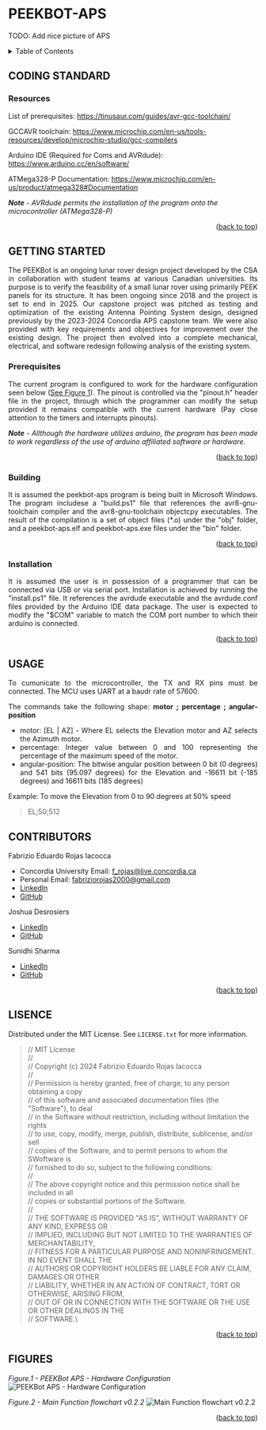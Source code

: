 <a id="readme-top"></a>

# PEEKBOT-APS

TODO: Add nice picture of APS

<!-- TABLE OF CONTENTS -->
<details>
  <summary>Table of Contents</summary>
  <ol>
    <li>
      <a href="#coding-standard">CODING STANDARD</a>
      <ul>
        <li><a href="#resources">Resources</a></li>
      </ul>
    </li>
    <li>
      <a href="#getting-started">GETTING STARTED</a>
      <ul>
        <li><a href="#prerequisites">Prerequisites</a></li>
        <li><a href="#building">Building</a></li>
        <li><a href="#installation">Installation</a></li>
      </ul>
    </li>
    <li><a href="#usage">USAGE</a></li>
    <li><a href="#contributing">CONTRIBUTORS</a></li>
    <li><a href="#license">LICENSE</a></li>
    <li><a href="#figures">FIGURES</a></li>
  </ol>
</details>

<!-- CODING STANDARD -->
## CODING STANDARD

### Resources
List of prerequisites: https://tinusaur.com/guides/avr-gcc-toolchain/

GCCAVR toolchain: https://www.microchip.com/en-us/tools-resources/develop/microchip-studio/gcc-compilers

Arduino IDE (Required for Coms and AVRdude): https://www.arduino.cc/en/software/

ATMega328-P Documentation: https://www.microchip.com/en-us/product/atmega328#Documentation

***Note** - AVRdude permits the installation of the program onto the microcontroller (ATMega328-P)*

<p align="right">(<a href="#readme-top">back to top</a>)</p>

<!-- GETTING STARTED -->
## GETTING STARTED

<div style="text-align: justify">
The PEEKBot is an ongoing lunar rover design project developed by the CSA in collaboration
with student teams at various Canadian universities. Its purpose is to verify the feasibility of a
small lunar rover using primarily PEEK panels for its structure. It has been ongoing since 2018 and
the project is set to end in 2025. Our capstone project was pitched as testing and optimization of
the existing Antenna Pointing System design, designed previously by the 2023-2024 Concordia APS
capstone team. We were also provided with key requirements and objectives for improvement over
the existing design. The project then evolved into a complete mechanical, electrical, and software
redesign following analysis of the existing system.
</div>

### Prerequisites

<div style="text-align: justify">
The current program is configured to work for the hardware configuration seen below (<a href="#fig1">See Figure 1</a>).
The pinout is controlled via the "pinout.h" header file in the project, through which the programmer
can modify the setup provided it remains compatible with the current hardware (Pay close attention 
to the timers and interrupts pinouts).

***Note** - Allthough the hardware utilizes arduino, the program has been made to work regardless of the use of arduino affiliated software or hardware.*
</div>

<p align="right">(<a href="#readme-top">back to top</a>)</p>

### Building

<div style="text-align: justify">
It is assumed the peekbot-aps program is being built in Microsoft Windows. The program includese a "build.ps1"
file that references the avr8-gnu-toolchain compiler and the avr8-gnu-toolchain objectcpy executables.
The result of the compilation is a set of object files (*.o) under the "obj" folder, and a peekbot-aps.elf and
peekbot-aps.exe files under the "bin" folder.
</div>

<p align="right">(<a href="#readme-top">back to top</a>)</p>

### Installation

<div style="text-align: justify">
It is assumed the user is in possession of a programmer that can be connected via USB or via serial port. 
Installation is achieved by running the "install.ps1" file. It references the avrdude executable and the
avrdude.conf files provided by the Arduino IDE data package. The user is expected to modify the "$COM" variable to match
the COM port number to which their arduino is connected.
</div>

<p align="right">(<a href="#readme-top">back to top</a>)</p>

<!-- USAGE -->
## USAGE

<div style="text-align: justify">
To cumunicate to the microcontroller, the TX and RX pins must be connected. The MCU uses UART at a baudr rate of 57600.

The commands take the following shape: **motor ; percentage ; angular-position**

- motor: [EL | AZ] - Where EL selects the Elevation motor and AZ selects the Azimuth motor.
- percentage: Integer value between 0 and 100 representing the percentage of the maximum speed of the motor.
- angular-position: The bitwise angular position between 0 bit (0 degrees) and 541 bits (95.097 degrees) for the
Elevation and -16611 bit (-185 degrees) and 16611 bits (185 degrees)

Example: To move the Elevation from 0 to 90 degrees at 50% speed

> EL;50;512
</div>

<!-- CONTRIBUTORS -->
## CONTRIBUTORS

Fabrizio Eduardo Rojas Iacocca 
- Concordia University Email: f_rojas@live.concordia.ca
- Personal Email: fabriziorojas2000@gmail.com
- [LinkedIn](https://www.linkedin.com/in/fabrizio-rojas-iacocca-a987a3239/)
- [GitHub](https://github.com/FabsRS/)

Joshua Desrosiers
- [LinkedIn](https://www.linkedin.com/in/joshua-desrosiers-bb983386/)
- [GitHub](https://github.com/YoshMonster)

Sunidhi Sharma
- [LinkedIn](https://www.linkedin.com/in/-sunidhi-sharma/)
- [GitHub](https://github.com/sunidhi-16)

<p align="right">(<a href="#readme-top">back to top</a>)</p>

<!-- LISENCE -->
## LISENCE

Distributed under the MIT License. See `LICENSE.txt` for more information.

>// MIT License\
>// \
>// Copyright (c) 2024 Fabrizio Eduardo Rojas Iacocca\
>// \
>// Permission is hereby granted, free of charge, to any person obtaining a copy\
>// of this software and associated documentation files (the "Software"), to deal\
>// in the Software without restriction, including without limitation the rights\
>// to use, copy, modify, merge, publish, distribute, sublicense, and/or sell\
>// copies of the Software, and to permit persons to whom the SWoftware is\
>// furnished to do so, subject to the following conditions:\
>// \
>// The above copyright notice and this permission notice shall be included in all\
>// copies or substantial portions of the Software.\
>// \
>// THE SOFTWARE IS PROVIDED "AS IS", WITHOUT WARRANTY OF ANY KIND, EXPRESS OR\
>// IMPLIED, INCLUDING BUT NOT LIMITED TO THE WARRANTIES OF MERCHANTABILITY,\
>// FITNESS FOR A PARTICULAR PURPOSE AND NONINFRINGEMENT. IN NO EVENT SHALL THE\
>// AUTHORS OR COPYRIGHT HOLDERS BE LIABLE FOR ANY CLAIM, DAMAGES OR OTHER\
>// LIABILITY, WHETHER IN AN ACTION OF CONTRACT, TORT OR OTHERWISE, ARISING FROM,\
>// OUT OF OR IN CONNECTION WITH THE SOFTWARE OR THE USE OR OTHER DEALINGS IN THE\
>// SOFTWARE.\

<p align="right">(<a href="#readme-top">back to top</a>)</p>

<!-- LISENCE -->
## FIGURES

<a id="fig1"></a>

*Figure.1 - PEEKBot APS - Hardware Configuration*
![PEEKBot APS - Hardware Configuration](/peekbot-aps-Hardware-Configuration.png "PEEKBot APS - Hardware Configuration")

<a id="fig2"></a>

*Figure.2 - Main Function flowchart v0.2.2*
![Main Function flowchart v0.2.2](/peekbot-aps-v0.2.0-process-diagram.png "Main Function flowchart v0.2.2")

<p align="right">(<a href="#readme-top">back to top</a>)</p>